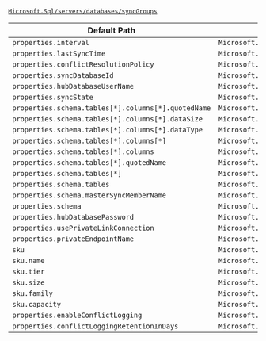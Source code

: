 [`Microsoft.Sql/servers/databases/syncGroups`](https://docs.microsoft.com/en-us/azure/templates/microsoft.sql/servers/databases/syncgroups)

| Default Path | Alias |
|---|---|
| `properties.interval` | `Microsoft.Sql/servers/databases/syncGroups/interval` |
| `properties.lastSyncTime` | `Microsoft.Sql/servers/databases/syncGroups/lastSyncTime` |
| `properties.conflictResolutionPolicy` | `Microsoft.Sql/servers/databases/syncGroups/conflictResolutionPolicy` |
| `properties.syncDatabaseId` | `Microsoft.Sql/servers/databases/syncGroups/syncDatabaseId` |
| `properties.hubDatabaseUserName` | `Microsoft.Sql/servers/databases/syncGroups/hubDatabaseUserName` |
| `properties.syncState` | `Microsoft.Sql/servers/databases/syncGroups/syncState` |
| `properties.schema.tables[*].columns[*].quotedName` | `Microsoft.Sql/servers/databases/syncGroups/schema.tables[*].columns[*].quotedName` |
| `properties.schema.tables[*].columns[*].dataSize` | `Microsoft.Sql/servers/databases/syncGroups/schema.tables[*].columns[*].dataSize` |
| `properties.schema.tables[*].columns[*].dataType` | `Microsoft.Sql/servers/databases/syncGroups/schema.tables[*].columns[*].dataType` |
| `properties.schema.tables[*].columns[*]` | `Microsoft.Sql/servers/databases/syncGroups/schema.tables[*].columns[*]` |
| `properties.schema.tables[*].columns` | `Microsoft.Sql/servers/databases/syncGroups/schema.tables[*].columns` |
| `properties.schema.tables[*].quotedName` | `Microsoft.Sql/servers/databases/syncGroups/schema.tables[*].quotedName` |
| `properties.schema.tables[*]` | `Microsoft.Sql/servers/databases/syncGroups/schema.tables[*]` |
| `properties.schema.tables` | `Microsoft.Sql/servers/databases/syncGroups/schema.tables` |
| `properties.schema.masterSyncMemberName` | `Microsoft.Sql/servers/databases/syncGroups/schema.masterSyncMemberName` |
| `properties.schema` | `Microsoft.Sql/servers/databases/syncGroups/schema` |
| `properties.hubDatabasePassword` | `Microsoft.Sql/servers/databases/syncGroups/hubDatabasePassword` |
| `properties.usePrivateLinkConnection` | `Microsoft.Sql/servers/databases/syncGroups/usePrivateLinkConnection` |
| `properties.privateEndpointName` | `Microsoft.Sql/servers/databases/syncGroups/privateEndpointName` |
| `sku` | `Microsoft.Sql/servers/databases/syncGroups/sku` |
| `sku.name` | `Microsoft.Sql/servers/databases/syncGroups/sku.name` |
| `sku.tier` | `Microsoft.Sql/servers/databases/syncGroups/sku.tier` |
| `sku.size` | `Microsoft.Sql/servers/databases/syncGroups/sku.size` |
| `sku.family` | `Microsoft.Sql/servers/databases/syncGroups/sku.family` |
| `sku.capacity` | `Microsoft.Sql/servers/databases/syncGroups/sku.capacity` |
| `properties.enableConflictLogging` | `Microsoft.Sql/servers/databases/syncGroups/enableConflictLogging` |
| `properties.conflictLoggingRetentionInDays` | `Microsoft.Sql/servers/databases/syncGroups/conflictLoggingRetentionInDays` |

